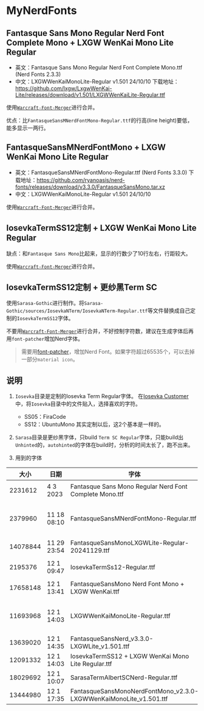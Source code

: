 # MyNerdFonts

## Fantasque Sans Mono Regular Nerd Font Complete Mono + LXGW WenKai Mono Lite Regular
* 英文：Fantasque Sans Mono Regular Nerd Font Complete Mono.ttf (Nerd Fonts 2.3.3)
* 中文：LXGWWenKaiMonoLite-Regular v1.501 24/10/10
   下载地址：https://github.com/lxgw/LxgwWenKai-Lite/releases/download/v1.501/LXGWWenKaiLite-Regular.ttf

使用[`Warcraft-Font-Merger`](https://github.com/nowar-fonts/Warcraft-Font-Merger)进行合并。

优点：比`FantasqueSansMNerdFontMono-Regular.ttf`的行高(line height)要低，能多显示一两行。

## FantasqueSansMNerdFontMono + LXGW WenKai Mono Lite Regular
* 英文：FantasqueSansMNerdFontMono-Regular.ttf (Nerd Fonts 3.3.0)
  下载地址：https://github.com/ryanoasis/nerd-fonts/releases/download/v3.3.0/FantasqueSansMono.tar.xz
* 中文：LXGWWenKaiMonoLite-Regular v1.501 24/10/10

使用[`Warcraft-Font-Merger`](https://github.com/nowar-fonts/Warcraft-Font-Merger)进行合并。

## IosevkaTermSS12定制 + LXGW WenKai Mono Lite Regular

缺点：和`Fantasque Sans Mono`比起来，显示的行数少了10行左右，行距较大。

使用[`Warcraft-Font-Merger`](https://github.com/nowar-fonts/Warcraft-Font-Merger)进行合并。

## IosevkaTermSS12定制 + 更纱黑Term SC

使用`Sarasa-Gothic`进行制作。将`Sarasa-Gothic/sources/IosevkaNTerm/IosevkaNTerm-Regular.ttf`等文件替换成自己定制的`IosevkaTermSS12`字体。

不要用[`Warcraft-Font-Merger`](https://github.com/nowar-fonts/Warcraft-Font-Merger)进行合并，不好控制字符数，建议在生成字体后再用`font-patcher`增加Nerd字体。

> 需要用[font-patcher](https://github.com/ryanoasis/nerd-fonts)，增加Nerd Font。如果字符超过65535个，可以去掉一部分`material icon`。

## 说明
1. `Iosevka`目录是定制的Iosevka Term Regular字体。
    在[Iosevka Customer](https://typeof.net/Iosevka/customizer)中，将`Iosevka`目录中的文件贴入，选择喜欢的字符。
    * SS05：FiraCode
    * SS12：UbuntuMono
    其实定制以后，这2个基本是一样的。

2. `Sarasa`目录是更纱黑字体，只build `Term SC Regular`字体，只能build出`Unhinted`的，`autohinted`的字体在build时，分析的时间太长了，跑不出来。

3. 用到的字体

| 大小     | 日期        | 字体                                                               | 说明                            |
|----------|-------------|--------------------------------------------------------------------|---------------------------------|
| 2231612  | 4 3 2023    | Fantasque Sans Mono Regular Nerd Font Complete Mono.ttf            | 原版英文字体                    |
| 2379960  | 11 18 08:10 | FantasqueSansMNerdFontMono-Regular.ttf                             | Nerd Fonts 3.3.0，行距较大      |
| 14078844 | 11 29 23:54 | FantasqueSansMonoLXGWLite-Regular-20241129.ttf                     | 中英文对齐有问题                |
| 2195376  | 12 1 09:47  | IosevkaTermSs12-Regular.ttf                                        | 原版英文字体                    |
| 17658148 | 12 1 13:41  | FantasqueSansMono Nerd Font Mono + LXGW WenKai.ttf                 | 合并文楷字体                    |
| 11693968 | 12 1 14:03  | LXGWWenKaiMonoLite-Regular.ttf                                     | 未合并英文字体，v1.501 24/10/10 |
| 13639020 | 12 1 14:35  | FantasqueSansNerd_v3.3.0-LXGWLite_v1.501.ttf                       | 行距较小                        |
| 12091332 | 12 1 14:03  | IosevkaTermSS12 + LXGW WenKai Mono Lite Regular.ttf                | 推荐                            |
| 18029692 | 12 1 10:07  | SarasaTermAlbertSCNerd-Regular.ttf                                 | 推荐                            |
| 13444980 | 12 1 17:35  | FantasqueSansMonoNerdFontMono_v2.3.0-LXGWWenKaiMonoLite_v1.501.ttf | 推荐                            |

